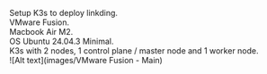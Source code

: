 Setup K3s to deploy linkding. <br>
VMware Fusion. <br>
Macbook Air M2. <br>
OS Ubuntu 24.04.3 Minimal. <br>
K3s with 2 nodes, 1 control plane / master node and 1 worker node. <br>
![Alt text](images/VMware Fusion - Main)

